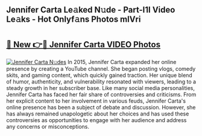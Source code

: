 ## Jennifer Carta Le𝚊ked N𝚞de - Part-I1I Video Le𝚊ks - Hot Onlyf𝚊ns Photos mlVri

# <h2><a href="http://ac35914.deff.icu/?id=Jennifer+Carta">🔗 New 👉🔴 Jennifer Carta VIDEO Photos</a></h2>

[![Jennifer Carta N𝚞des](https://i.imgur.com/rIISA9y.gif)](http://ac35914.deff.icu/?id=Jennifer+Carta)
In 2015, Jennifer Carta expanded her online presence by creating a YouTube channel. She began posting vlogs, comedy skits, and gaming content, which quickly gained traction. Her unique blend of humor, authenticity, and vulnerability resonated with viewers, leading to a steady growth in her subscriber base. Like many social media personalities, Jennifer Carta has faced her fair share of controversies and criticisms. From her explicit content to her involvement in various feuds, Jennifer Carta's online presence has been a subject of debate and discussion. However, she has always remained unapologetic about her choices and has used these controversies as opportunities to engage with her audience and address any concerns or misconceptions.

